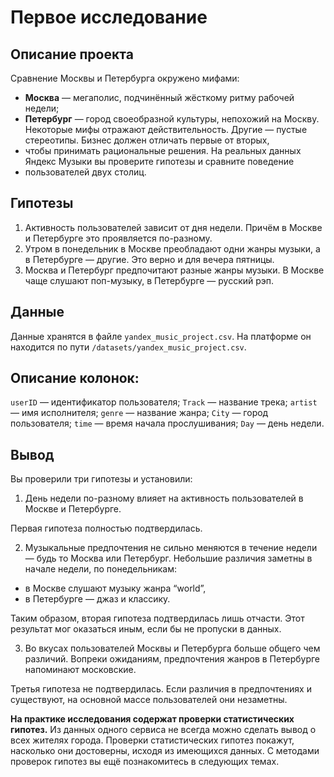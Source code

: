 # Первое исследование

## Описание проекта
Сравнение Москвы и Петербурга окружено мифами:
* **Москва** — мегаполис, подчинённый жёсткому ритму рабочей недели;
* **Петербург** — город своеобразной культуры, непохожий на Москву.
Некоторые мифы отражают действительность. Другие — пустые стереотипы. Бизнес должен отличать первые от вторых, 
* чтобы принимать рациональные решения. На реальных данных Яндекс Музыки вы проверите гипотезы и сравните поведение 
* пользователей двух столиц.

## Гипотезы
1. Активность пользователей зависит от дня недели. Причём в Москве и Петербурге это проявляется по-разному.
2. Утром в понедельник в Москве преобладают одни жанры музыки, а в Петербурге — другие. Это верно и для вечера пятницы.
3. Москва и Петербург предпочитают разные жанры музыки. В Москве чаще слушают поп-музыку, в Петербурге — русский рэп.

## Данные
Данные хранятся в файле `yandex_music_project.csv`. На платформе он находится по пути 
`/datasets/yandex_music_project.csv`.

## Описание колонок:
`userID` — идентификатор пользователя;
`Track` — название трека;
`artist` — имя исполнителя;
`genre` — название жанра;
`City` — город пользователя;
`time` — время начала прослушивания;
`Day` — день недели.

## Вывод
Вы проверили три гипотезы и установили:

1. День недели по-разному влияет на активность пользователей в Москве и Петербурге. 

Первая гипотеза полностью подтвердилась.

2. Музыкальные предпочтения не сильно меняются в течение недели — будь то Москва или Петербург. Небольшие различия 
заметны в начале недели, по понедельникам:
* в Москве слушают музыку жанра “world”,
* в Петербурге — джаз и классику.

Таким образом, вторая гипотеза подтвердилась лишь отчасти. Этот результат мог оказаться иным, если бы не пропуски в 
данных.

3. Во вкусах пользователей Москвы и Петербурга больше общего чем различий. Вопреки ожиданиям, предпочтения жанров в 
Петербурге напоминают московские.

Третья гипотеза не подтвердилась. Если различия в предпочтениях и существуют, на основной массе пользователей 
они незаметны.

**На практике исследования содержат проверки статистических гипотез.**
Из данных одного сервиса не всегда можно сделать вывод о всех жителях города.
Проверки статистических гипотез покажут, насколько они достоверны, исходя из имеющихся данных. 
С методами проверок гипотез вы ещё познакомитесь в следующих темах.